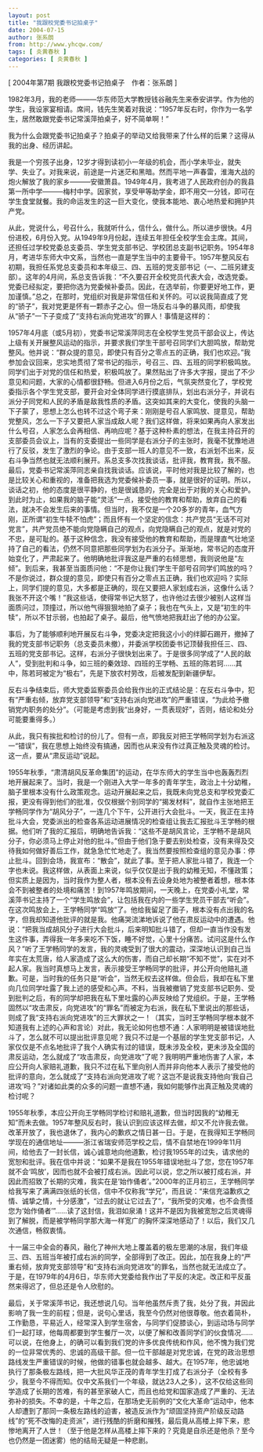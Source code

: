 ```yaml
---
layout: post
title: "我跟校党委书记拍桌子"
date: 2004-07-15
author: 张系朗
from: http://www.yhcqw.com/
tags: [ 炎黄春秋 ]
categories: [ 炎黄春秋 ]
---
```



[ 2004年第7期 我跟校党委书记拍桌子　作者：张系朗 ]


1982年3月，我的老师———华东师范大学教授钱谷融先生来泰安讲学。作为他的学生，我设家宴相请。席间，钱先生笑着对我说：“1957年反右时，你作为一名学生，居然敢跟党委书记常溪萍拍桌子，好不简单啊！”

我为什么会跟党委书记拍桌子？拍桌子的举动又给我带来了什么样的后果？这得从我的出身、经历讲起。


我是一个穷孩子出身，12岁才得到读初小一年级的机会，而小学未毕业，就失学、失业了。对我来说，前途是一片迷茫和黑暗。然而平地一声春雷，淮海大战的炮火解放了我的家乡———安徽萧县。1949年4月，我考进了人民政府创办的我县第一所中学———梅村中学。因家贫，享受甲等助学金，即不用交一分钱，即可在学生食堂就餐。我的命运发生的这一巨大变化，使我本能地、衷心地热爱和拥护共产党。


从此，党说什么，号召什么，我就听什么，信什么，做什么。所以进步很快。4月份进校，6月份入党。从1949年9月份起，连续五年担任全校学生会主席。其间，还担任过学校党委总支委员、学生党支部书记、学校团总支副书记职务。1954年8月，考进华东师大中文系，当然也一直是学生当中的主要骨干。1957年整风反右初期，我担任系党总支委员和本年级三、四、五班的党支部书记（一、二班另建支部）。这年的4月间，系总支告诉我：“不久要召开全校党员代表大会，改选党委。党委已经拟定，要把你选为党委候补委员。因此，在选举前，你要更好地工作，更加谨慎。”总之，在那时，党组织对我是非常信任和关怀的。可以说我简直成了党的“骄子”，我对党更是怀有一颗赤子之心。但一场反右斗争的暴风雨，却使我从“骄子”一下子变成了“支持右派向党进攻”的罪人！事情是这样的：


1957年4月底（或5月初），党委书记常溪萍同志在全校学生党员干部会议上，传达上级有关开展整风运动的指示，并要求我们学生干部号召同学们大胆鸣放，帮助党整风。他并说：“群众提的意见，即使只有百分之零点五的正确，我们也欢迎。”我参加会议回来，忠实地贯彻了常书记的指示，号召三、四、五班的同学积极鸣放。同学们出于对党的信任和热爱，积极鸣放了。果然贴出了许多大字报，提出了不少意见和问题，大家的心情都很舒畅。但进入6月份之后，气氛突然变化了，学校党委指示各个学生党支部，要开会对全体同学进行摸底排队，划出右派分子，并说右派分子同党和人民的矛盾是敌我性质的矛盾。这突如其来的大变化，使我的头脑一下子蒙了，思想上怎么也转不过这个弯子来：刚刚是号召人家鸣放、提意见，帮助党整风，怎么一下子又要把人家当成敌人呢？我们这样做，将来如果再向人家发出什么号召，人家怎么会再相信、再响应呢？基于这种朴素的想法，在我主持召开的支部委员会议上，当有的支委提出一些同学是右派分子的主张时，我毫不犹豫地进行了反驳，发生了激烈的争论。由于支部一班人的意见不一致，右派划不出来，反右斗争当然也就无法顺利展开。系总支多次找我谈话，批评我，教育我，我不服。最后，党委书记常溪萍同志亲自找我谈话。应该说，平时他对我是比较了解的，也是比较关心和重视的，准备把我选为党委候补委员一事，就是很好的证明。所以，谈话之初，他的态度是很平静的，也是很诚恳的，完全是出于对我的关心和爱护。到此时为止，如果我的脑子能“灵活”一点，接受他的教育和帮助，放弃自己的看法，就决不会发生后来的事情。但当时，我不仅是一个20多岁的青年，血气方刚，正所谓“初生牛犊不怕虎”；而且怀有一个坚定的信念：共产党员“无话不可对党言”，共产党员绝不能向党隐瞒自己的观点，向党隐瞒自己的观点，就是对党的不忠，是可耻的。基于这种信念，我没有接受他的教育和帮助，而是理直气壮地坚持了自己的看法，仍然不同意把那些同学划为右派分子。渐渐地，常书记的态度开始变化了，严肃起来了。他明确地批评我这是严重的右倾思想，我则说他是“左倾”。到后来，我甚至当面质问他：“不是你让我们学生干部号召同学们鸣放的吗？不是你说过，群众提的意见，即使只有百分之零点五正确，我们也欢迎吗？实际上，同学们提的意见，大多都是正确的，现在又要把人家划成右派，这像什么话？我张不开这个嘴！”我这些话，使得常书记大怒了，也许他过去很少被别人这样当面质问过，顶撞过，所以他气得狠狠地拍了桌子；我也在气头上，又是“初生的牛犊”，所以不甘示弱，也拍起了桌子。最后，他气愤地把我赶出了他的办公室。


事后，为了能够顺利地开展反右斗争，党委决定把我这小小的绊脚石踢开，撤掉了我的党支部书记职务（总支委员未撤），并委派学校团委书记顶替我担任三、四、五班的党支部书记。这样，右派分子很快划出来了。于是很多同学成了“人民的敌人”，受到批判和斗争，如三班的秦效琼、四班的王学畅、五班的陈若珂……其中，陈若珂被定为“极右”，先是下放农村劳改，后被发配到新疆伊犁。


反右斗争结束后，师大党委监察委员会给我作出的正式结论是：在反右斗争中，犯有“严重右倾，放弃党支部领导”和“支持右派向党进攻”的严重错误，“为此给予撤销党内职务的处分”。（可能是考虑到我“出身好，一贯表现好”，否则，结论和处分可能要重得多。）


从此，我只有挨批和检讨的份儿了。但有一点，即我反对把王学畅同学划为右派这一“错误”，我在思想上始终没有搞通，因而也从来没有作过真正触及灵魂的检讨。这一点，要从“肃反运动”说起。


1955年秋季，“肃清胡风反革命集团”的运动，在华东师大的学生当中也轰轰烈烈地开展起来了。当时，我是一个刚进入大学一年多的青年学生，政治上十分幼稚，脑子里根本没有什么政策观念。运动开展起来之后，我既未向党总支和学校党委汇报，更没有得到他们的批准，仅仅根据个别同学的“揭发材料”，就自作主张地把王学畅同学作为“胡风分子”，一连几个下午，公开进行大会批斗。一天，我正在主持批斗大会，党委派出的检查各系运动进展情况的检查组让我去汇报批斗王学畅的根据。他们听了我的汇报后，明确地告诉我：“这些不是胡风言论，王学畅不是胡风分子，你必须马上停止对他的批斗。”但由于他们急于要去别处检查，没有来得及交待我如何做好善后工作，就急急忙忙地走了。我当然要按照检查组的意见办事：停止批斗。回到会场，我宣布：“散会”，就此了事。至于把人家批斗错了，我连一个字也未说。我这样做，从表面上来说，似乎仅仅是出于我的幼稚无知，不懂政策；但实质上是因为，当时我作为整人者，根本没有去设身处地为被整者着想，根本体会不到被整者的处境和痛苦！到1957年鸣放期间，一天晚上，在党委小礼堂，常溪萍书记主持了一个“学生鸣放会”，让包括我在内的一些学生党员干部去“听会”。在这次鸣放会上，王学畅同学“鸣放”了。他给我留足了面子，根本没有点出我的名字，但我却知道他批评的就是我。他痛哭流涕地诉说了他在肃反运动中的遭遇。他说：“把我当成胡风分子进行大会批斗，后来明知批斗错了，但却一直当作没有发生这件事，弄得我一年多来吃不下饭，睡不好觉，心里十分痛苦。试问这是什么作风？”听了王学畅同学的发言，我的灵魂受到了很大的震动，深深地认识到自己当年实在太荒唐，给人家造成了这么大的伤害，而自己却长期“不知不觉”，实在对不起人家。我当时真想马上发言，表示接受王学畅同学的批评，并公开向他赔礼道歉。可是，当时我的任务只是“听会”，当然无权去这样做。但会后，我却在私下里向几位同学吐露了我上述的感受和心声。不料，当我被撤销了党支部书记职务、受到批判之后，有的同学却把我在私下里吐露的心声反映给了党组织。于是，王学畅固然以“攻击肃反，向党进攻”的“罪名”而被定为右派，我在私下里说出的那些话，则成了我“支持右派向党进攻”的三大罪状之一！（其实，当时王学畅同学根本就不知道我有上述的心声和言论）对此，我无论如何也想不通：人家明明是被错误地批斗了，怎么就不可以提出批评意见呢？我只不过是一个基层的学生党支部书记，人家仅仅是不点名地批评了我个人确实有过的错误，既未涉及全校，更未涉及全国的肃反运动，怎么就成了“攻击肃反，向党进攻”了呢？我明明严重地伤害了人家，本应公开向人家赔礼道歉，我只不过在私下里向别人而并非向他本人表示了接受他的批评的意向，怎么就成了“支持右派向党进攻了呢？这岂不是说我支持他向‘我自己进攻’吗？”对诸如此类的众多的问题一直想不通，我如何能够作出真正触及灵魂的检讨呢？


1955年秋季，本应公开向王学畅同学检讨和赔礼道歉，但当时因我的“幼稚无知”而未去做。1957年整风反右时，我认识到应该这样去做，却又不允许我去做。改革开放了，我也退休了，我内心的歉疚之情日甚一日。于是，在我得知王学畅同学现在的通信地址———浙江省瑞安师范学校之后，情不自禁地在1999年11月间，给他去了一封长信，诚心诚意地向他道歉，检讨我1955年的过失，请求他的宽恕和批评。我在信中并说：“如果不是我在1955年错误地批斗了您，您在1957年就不会‘鸣放’，因而也就不会被打成右派。因此可以说，您之所以被打成右派，并因此而招致了长期的灾难，我实在是‘始作俑者’。”2000年的正月初三，王学畅同学给我写来了满满四张纸的长信，信中不仅称我“学兄”，而且说：“来信充溢歉疚之情、诚挚之情，十分感激”，“过去的就让它过去了”，“我所受的灾难，也不会责怪您为‘始作俑者’”……读了这封信，我泪如泉涌！这并不是因为我被宽恕之后灵魂得到了解脱，而是被学畅同学那大海一样宽广的胸怀深深地感动了！以后，我们又几次通信，畅叙衷情。


十一届三中全会的春风，融化了神州大地上覆盖着的极左思潮的冰层，我们年级三、四、五班当年被打成右派的同学，全部得到了改正。因此，加在我身上的“严重右倾，放弃党支部领导”和“支持右派向党进攻”的罪名，当然也就无法成立了。于是，在1979年的4月6日，华东师大党委给我作出了平反的决定。改正和平反虽然来得迟了，但总还是令人欣慰的。


最后，关于常溪萍书记，我还想说几句。当年他虽然斥责了我，处分了我，并因此影响了我一生的前程；但是，说句心里话，我至今仍然对他很尊敬。他衣着简朴，工作勤恳，平易近人，经常深入到学生宿舍，与同学们促膝谈心，到运动场与同学们一起打球，他每周都要到学生餐厅一次，以便了解和改善同学们的伙食情况……可以说，在他身上，的确可以看到我们党的许多优良传统和作风，他不愧为我们党的一位非常优秀的、忠诚的高级干部。但一位干部越是对党忠诚，在党的政治思想路线发生严重错误的时候，他做的错事也就会越多、越大。在1957年，他忠诚地执行了那条极左路线，把一大批风华正茂的青年学生打成了右派分子（全校有多少，我至今不得而知。仅中文系我们一个年级，就达23人之多），这不仅给这些同学造成了长期的苦难，有的甚至家破人亡，而且也给党和国家造成了严重的、无法弥补的损失。不幸的是，十年之后，在那场史无前例的“文化大革命”运动中，他本人却遭到了那同一条极左路线的迫害，被造反派作为“顽固坚持资产阶级反动路线”的“死不改悔的走资派”，进行残酷的折磨和摧残，最后竟从高楼上摔下来，悲惨地离开了人世！（至于他是怎样从高楼上摔下来的？究竟是自杀还是他杀？至今也仍然是一团迷雾）他的结局无疑是一种悲剧。


